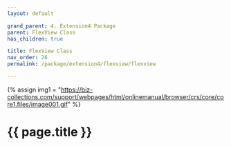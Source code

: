 ```yaml
---
layout: default

grand_parent: 4. Extension4 Package
parent: FlexView Class
has_children: true

title: FlexView Class
nav_order: 26
permalink: /package/extension4/flexview/flexview

---
```

{% assign img1 = "https://biz-collections.com/support/webpages/html/onlinemanual/browser/crs/core/core1.files/image001.gif" %}


# {{ page.title }}
